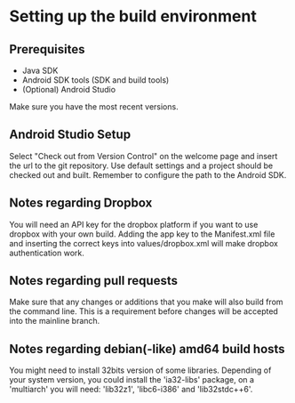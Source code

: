 Setting up the build environment
================================

Prerequisites
-------------
* Java SDK
* Android SDK tools (SDK and build tools)
* (Optional) Android Studio

Make sure you have the most recent versions.

Android Studio Setup
--------------------
Select "Check out from Version Control" on the welcome page and insert
the url to the git repository. Use default settings and a project
should be checked out and built. Remember to configure the path to the
Android SDK.

Notes regarding Dropbox
-----------------------
You will need an API key for the dropbox platform if you want to use
dropbox with your own build. Adding the app key to the Manifest.xml
file and inserting the correct keys into values/dropbox.xml will make
dropbox authentication work.


Notes regarding pull requests
-----------------------------
Make sure that any changes or additions that you make will also build from the
command line.  This is a requirement before changes will be accepted into the
mainline branch.


Notes regarding debian(-like) amd64 build hosts
-----------------------------------------------

You might need to install 32bits version of some libraries.
Depending of your system version, you could install the 'ia32-libs'
package, on a 'multiarch' you will need: 'lib32z1', 'libc6-i386' and
'lib32stdc++6'.
